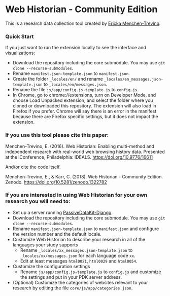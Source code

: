 # Web Historian - Community Edition

This is a research data collection tool created by [Ericka Menchen-Trevino](http://ericka.cc/). 

### Quick Start

If you just want to run the extension locally to see the interface and visualizations:

* Download the repository including the core submodule. You may use `git clone --recurse-submodules`.
* Rename `manifest.json-template.json` to `manifest.json`.
* Create the folder `_locales/en/` and rename `_locales/en_messages.json-template.json` to `_locales/en/messages.json`.
* Rename the file `js/app/config.js-template.js` to `config.js`.
* In Chrome, go to chrome://extensions, turn on Developer Mode, and choose Load Unpacked extension, and select the folder where you cloned or downloaded this repository. The extension will also load in Firefox if you prefer. Chrome will say there is an error in the manifest because there are Firefox specific settings, but it does not impact the extension.

### If you use this tool please cite this paper: 

Menchen-Trevino, E. (2016). Web Historian: Enabling multi-method and independent research with real-world web browsing history data. Presented at the iConference, Philadelphia: IDEALS. https://doi.org/10.9776/16611

And/or cite the code itself.

Menchen-Trevino, E., & Karr, C. (2018). Web Historian - Community Edition. Zenodo. https://doi.org/10.5281/zenodo.1322782

### If you are interested in using Web Historian for your own research you will need to:

* Set up a server running [PassiveDataKit-Django](https://github.com/audaciouscode/PassiveDataKit-Django).
* Download the repository including the core submodule. You may use `git clone --recurse-submodules`.
* Rename `manifest.json-template.json` to `manifest.json` and configure the version number and the default locale.
* Customize Web Historian to describe your research in all of the languages your study supports
	* Rename `_locales/xx_messages.json-template.json` to `_locales/xx/messages.json` for each language code `xx`.
	* Edit at least messages `html0021`, `html0029` and `html0054`.
* Customize the configuration settings
	* Rename `js/app/config.js-template.js` to `config.js` and customize the settings and put in your PDK server address.
* (Optional) Customize the categories of websites relevant to your research by editing the file `core/js/app/categories.json`.
